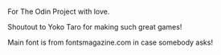 For The Odin Project with love.

Shoutout to Yoko Taro for making such great games!

Main font is from fontsmagazine.com in case somebody asks!